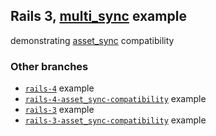 ## Rails 3, [multi_sync](https://github.com/karlfreeman/multi_sync) example

demonstrating [asset_sync](https://github.com/rumblelabs/asset_sync) compatibility

### Other branches
- [`rails-4`](/tree/rails-4) example
- [`rails-4-asset_sync-compatibility`](/tree/rails-4-asset_sync-compatibility) example
- [`rails-3`](/tree/rails-3) example
- [`rails-3-asset_sync-compatibility`](/tree/rails-4-asset_sync-compatibility) example
